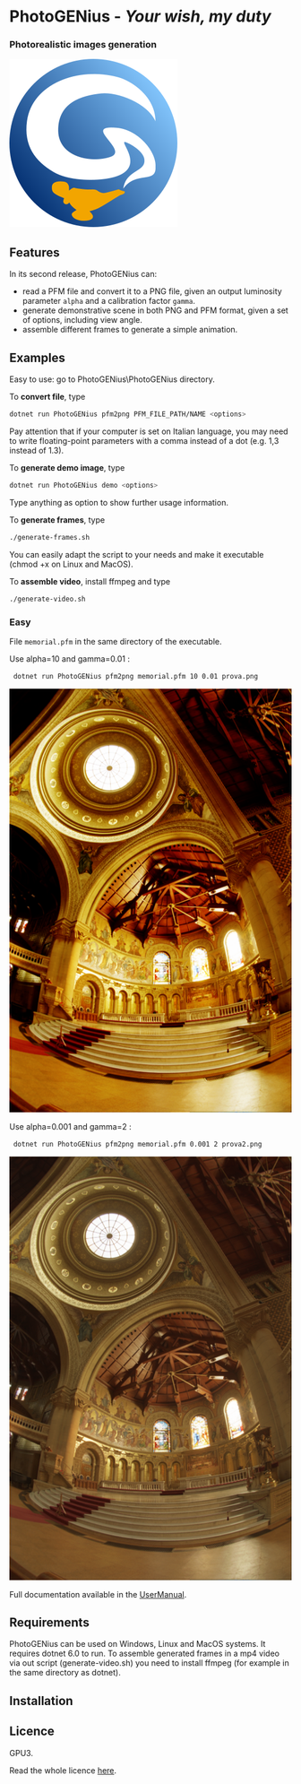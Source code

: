 # PhotoGENius - _Your wish, my duty_
### Photorealistic images generation

![](logoPGEN.png) 

<!-- add here a funny but explanatory image, maybe one of a genius! -->

## Features

In its second release, PhotoGENius can:
- read a PFM file and convert it to a PNG file, given an output luminosity parameter `alpha` and a calibration factor `gamma`.
- generate demonstrative scene in both PNG and PFM format, given a set of options, including view angle.
- assemble different frames to generate a simple animation.

## Examples
Easy to use: go to PhotoGENius\PhotoGENius directory.

To **convert file**, type
```bash
dotnet run PhotoGENius pfm2png PFM_FILE_PATH/NAME <options>
```
Pay attention that if your computer is set on Italian language, you may need to write floating-point parameters with a comma instead of a dot (e.g. 1,3 instead of 1.3).

To **generate demo image**, type
```bash
dotnet run PhotoGENius demo <options>
```
Type anything as option to show further usage information.

To **generate frames**, type
```bash
./generate-frames.sh
```
You can easily adapt the script to your needs and make it executable (chmod +x on Linux and MacOS).

To **assemble video**, install ffmpeg and type
```bash
./generate-video.sh
```

### Easy
File `memorial.pfm` in the same directory of the executable.

Use alpha=10 and gamma=0.01 : 
```bash
 dotnet run PhotoGENius pfm2png memorial.pfm 10 0.01 prova.png
 ```
![](img/prova.png)

Use alpha=0.001 and gamma=2 : 
```bash
 dotnet run PhotoGENius pfm2png memorial.pfm 0.001 2 prova2.png
 ```
![](img/prova2.png)


<!---
### Medium
### Advanced
--->

Full documentation available in the [UserManual](UserManual).

## Requirements
PhotoGENius can be used on Windows, Linux and MacOS systems.
It requires dotnet 6.0 to run.
To assemble generated frames in a mp4 video via out script (generate-video.sh) you need 
to install ffmpeg (for example in the same directory as dotnet).

## Installation

## Licence
GPU3.

Read the whole licence [here](LICENCE).
